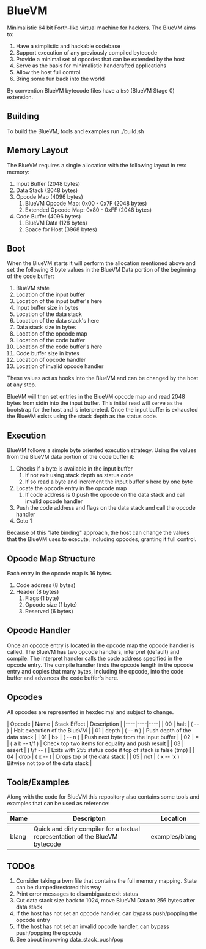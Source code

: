 # BlueVM

Minimalistic 64 bit Forth-like virtual machine for hackers. The BlueVM aims to:

1. Have a simplistic and hackable codebase
1. Support execution of any previously compiled bytecode
1. Provide a minimal set of opcodes that can be extended by the host
1. Serve as the basis for minimalistic handcrafted applications
1. Allow the host full control
1. Bring some fun back into the world

By convention BlueVM bytecode files have a `bs0` (BlueVM Stage 0) extension.

## Building

To build the BlueVM, tools and examples run ./build.sh

## Memory Layout

The BlueVM requires a single allocation with the following layout in rwx memory:

1. Input Buffer (2048 bytes)
1. Data Stack (2048 bytes)
1. Opcode Map (4096 bytes)
   1. BlueVM Opcode Map: 0x00 - 0x7F (2048 bytes)
   1. Extended Opcode Map: 0x80 - 0xFF (2048 bytes)
1. Code Buffer (4096 bytes)
   1. BlueVM Data (128 bytes)
   1. Space for Host (3968 bytes)

## Boot

When the BlueVM starts it will perform the allocation mentioned above and set the following 8 byte values in the
BlueVM Data portion of the beginning of the code buffer:

1. BlueVM state
1. Location of the input buffer
1. Location of the input buffer's here
1. Input buffer size in bytes
1. Location of the data stack
1. Location of the data stack's here
1. Data stack size in bytes
1. Location of the opcode map
1. Location of the code buffer
1. Location of the code buffer's here
1. Code buffer size in bytes
1. Location of opcode handler
1. Location of invalid opcode handler

These values act as hooks into the BlueVM and can be changed by the host at any step.

BlueVM will then set entries in the BlueVM opcode map and read 2048 bytes from stdin into the input buffer. This
initial read will serve as the bootstrap for the host and is interpreted. Once the input buffer is exhausted the
BlueVM exists using the stack depth as the status code.

## Execution

BlueVM follows a simple byte oriented execution strategy. Using the values from the BlueVM data portion of the code
buffer it:

1. Checks if a byte is available in the input buffer
   1. If not exit using stack depth as status code
   1. If so read a byte and increment the input buffer's here by one byte
1. Locate the opcode entry in the opcode map
   1. If code address is 0 push the opcode on the data stack and call invalid opcode handler
1. Push the code address and flags on the data stack and call the opcode handler
1. Goto 1

Because of this "late binding" approach, the host can change the values that the BlueVM uses to execute, including
opcodes, granting it full control.

## Opcode Map Structure

Each entry in the opcode map is 16 bytes.

1. Code address (8 bytes)
1. Header (8 bytes)
   1. Flags (1 byte)
   1. Opcode size (1 byte)
   1. Reserved (6 bytes)

## Opcode Handler

Once an opcode entry is located in the opcode map the opcode handler is called. The BlueVM has two opcode handlers,
interpret (default) and compile. The interpret handler calls the code address specified in the opcode entry. The
compile handler finds the opcode length in the opcode entry and copies that many bytes, including the opcode, into
the code buffer and advances the code buffer's here.

## Opcodes

All opcodes are represented in hexdecimal and subject to change.

| Opcode | Name | Stack Effect | Description |
|----|----|----|
| 00 | halt | ( -- ) | Halt execution of the BlueVM |
| 01 | depth | ( -- n ) | Push depth of the data stack |
| 01 | b> | ( -- n ) | Push next byte from the input buffer |
| 02 | = | ( a b -- t/f ) | Check top two items for equality and push result |
| 03 | assert | ( t/f -- ) | Exits with 255 status code if top of stack is false (tmp) |
| 04 | drop | ( x -- ) | Drops top of the data stack |
| 05 | not | ( x -- 'x ) | Bitwise not top of the data stack |

## Tools/Examples

Along with the code for BlueVM this repository also contains some tools and examples that can be used as reference:

| Name | Descripton | Location |
|----|----|----|
| blang | Quick and dirty compiler for a textual representation of the BlueVM bytecode | examples/blang |

## TODOs

1. Consider taking a bvm file that contains the full memory mapping. State can be dumped/restored this way
1. Print error messages to disambiguate exit status
1. Cut data stack size back to 1024, move BlueVM Data to 256 bytes after data stack
1. If the host has not set an opcode handler, can bypass push/popping the opcode entry
1. If the host has not set an invalid opcode handler, can bypass push/popping the opcode
1. See about improving data_stack_push/pop
